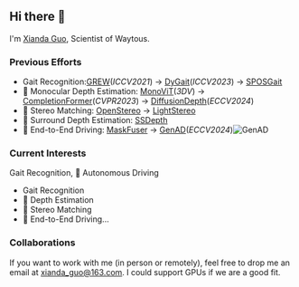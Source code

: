 ## Hi there 👋

I'm [Xianda Guo](https://scholar.google.com.hk/citations?hl=zh-CN&user=jPvOqgYAAAAJ&view_op=list_works&sortby=pubdate), Scientist of Waytous.

### Previous Efforts
- Gait Recognition:[GREW](https://github.com/XiandaGuo/GREW-Benchmark)(*ICCV2021*) -> [DyGait](https://openaccess.thecvf.com/content/ICCV2023/papers/Wang_DyGait_Exploiting_Dynamic_Representations_for_High-performance_Gait_Recognition_ICCV_2023_paper.pdf)(*ICCV2023*) -> [SPOSGait](https://github.com/XiandaGuo/SPOSGait)
- 🚙 Monocular Depth Estimation: [MonoViT](https://arxiv.org/abs/2208.03543)(*3DV*) -> [CompletionFormer](https://github.com/XiandaGuo/CompletionFormer)(*CVPR2023*) -> [DiffusionDepth](https://github.com/duanyiqun/DiffusionDepth)(*ECCV2024*)
- 🚙 Stereo Matching: [OpenStereo](https://github.com/XiandaGuo/OpenStereo) -> [LightStereo](https://github.com/XiandaGuo/OpenStereo)
- 🚙 Surround Depth Estimation: [SSDepth](https://github.com/XiandaGuo/SSDepth)
- 🚙 End-to-End Driving: [MaskFuser](https://arxiv.org/abs/2405.07573) -> [GenAD](https://github.com/wzzheng/GenAD)(*ECCV2024*)![GenAD](https://img.shields.io/github/stars/wzzheng/GenAD)

### Current Interests
Gait Recognition, 🚙 Autonomous Driving 
- Gait Recognition
- 🚙 Depth Estimation
- 🚙 Stereo Matching
- 🚙 End-to-End Driving...

### Collaborations
If you want to work with me (in person or remotely), feel free to drop me an email at xianda_guo@163.com. I could support GPUs if we are a good fit.
